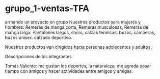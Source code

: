 # grupo_1-ventas-TFA
armando un proyecto en grupo
Nuestros productos para  mujeres y hombres:
Remeras de  manga corta, Remeras musculosas, Remeras de manga larga.
Pantalones largos, shors, calzas termicas.
buzos, camperas, buzos unisex.
calzado deportivo.

Nuestros productos van dirigidos hacia personas adolecentes y adultos.

Descripciones de los integrantes

Tomás Valiente: me gustan los deportes, la naturaleza, me agrada pasar tiempo con amigos y hacer actividades entre amigos y amigas.
